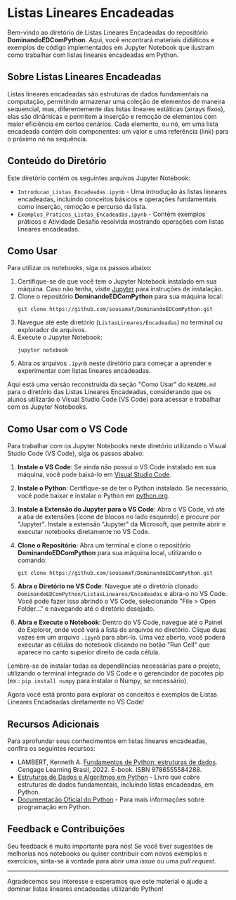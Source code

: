 
# Listas Lineares Encadeadas

Bem-vindo ao diretório de Listas Lineares Encadeadas do repositório **DominandoEDComPython**. Aqui, você encontrará materiais didáticos e exemplos de código implementados em Jupyter Notebook que ilustram como trabalhar com listas lineares encadeadas em Python.

## Sobre Listas Lineares Encadeadas

Listas lineares encadeadas são estruturas de dados fundamentais na computação, permitindo armazenar uma coleção de elementos de maneira sequencial, mas, diferentemente das listas lineares estáticas (arrays fixos), elas são dinâmicas e permitem a inserção e remoção de elementos com maior eficiência em certos cenários. Cada elemento, ou nó, em uma lista encadeada contém dois componentes: um valor e uma referência (link) para o próximo nó na sequência.

## Conteúdo do Diretório

Este diretório contém os seguintes arquivos Jupyter Notebook:

- `Introducao_Listas_Encadeadas.ipynb` - Uma introdução às listas lineares encadeadas, incluindo conceitos básicos e operações fundamentais como inserção, remoção e percurso da lista.
- `Exemplos_Praticos_Listas_Encadeadas.ipynb` - Contém exemplos práticos e Atividade Desafio resolvida mostrando operações com listas lineares encadeadas.

## Como Usar

Para utilizar os notebooks, siga os passos abaixo:

1. Certifique-se de que você tem o Jupyter Notebook instalado em sua máquina. Caso não tenha, visite [Jupyter](https://jupyter.org/install) para instruções de instalação.
2. Clone o repositório **DominandoEDComPython** para sua máquina local:
   ```
   git clone https://github.com/sousamaf/DominandoEDComPython.git
   ```
3. Navegue até este diretório (`ListasLineares/Encadeadas`) no terminal ou explorador de arquivos.
4. Execute o Jupyter Notebook:
   ```
   jupyter notebook
   ```
5. Abra os arquivos `.ipynb` neste diretório para começar a aprender e experimentar com listas lineares encadeadas.

Aqui está uma versão reconstruída da seção "Como Usar" do `README.md` para o diretório das Listas Lineares Encadeadas, considerando que os alunos utilizarão o Visual Studio Code (VS Code) para acessar e trabalhar com os Jupyter Notebooks.

## Como Usar com o VS Code

Para trabalhar com os Jupyter Notebooks neste diretório utilizando o Visual Studio Code (VS Code), siga os passos abaixo:

1. **Instale o VS Code**: Se ainda não possui o VS Code instalado em sua máquina, você pode baixá-lo em [Visual Studio Code](https://code.visualstudio.com/).

2. **Instale o Python**: Certifique-se de ter o Python instalado. Se necessário, você pode baixar e instalar o Python em [python.org](https://www.python.org/downloads/).

3. **Instale a Extensão do Jupyter para o VS Code**: Abra o VS Code, vá até a aba de extensões (ícone de blocos no lado esquerdo) e procure por "Jupyter". Instale a extensão "Jupyter" da Microsoft, que permite abrir e executar notebooks diretamente no VS Code.

4. **Clone o Repositório**: Abra um terminal e clone o repositório **DominandoEDComPython** para sua máquina local, utilizando o comando:
   ```
   git clone https://github.com/sousamaf/DominandoEDComPython.git
   ```

5. **Abra o Diretório no VS Code**: Navegue até o diretório clonado `DominandoEDComPython/ListasLineares/Encadeadas` e abra-o no VS Code. Você pode fazer isso abrindo o VS Code, selecionando "File > Open Folder..." e navegando até o diretório desejado.

6. **Abra e Execute o Notebook**: Dentro do VS Code, navegue até o Painel do Explorer, onde você verá a lista de arquivos no diretório. Clique duas vezes em um arquivo `.ipynb` para abri-lo. Uma vez aberto, você poderá executar as células do notebook clicando no botão "Run Cell" que aparece no canto superior direito de cada célula.

Lembre-se de instalar todas as dependências necessárias para o projeto, utilizando o terminal integrado do VS Code e o gerenciador de pacotes pip (ex.: `pip install numpy` para instalar o Numpy, se necessário).

Agora você está pronto para explorar os conceitos e exemplos de Listas Lineares Encadeadas diretamente no VS Code!

## Recursos Adicionais

Para aprofundar seus conhecimentos em listas lineares encadeadas, confira os seguintes recursos:

- LAMBERT, Kenneth A. [Fundamentos de Python: estruturas de dados](https://integrada.minhabiblioteca.com.br/#/books/9786555584288/). Cengage Learning Brasil, 2022. E-book. ISBN 9786555584288.
- [Estruturas de Dados e Algoritmos em Python](https://www.amazon.com.br/Estruturas-Dados-Algoritmos-com-Python/dp/8575228501) - Livro que cobre estruturas de dados fundamentais, incluindo listas encadeadas, em Python.
- [Documentação Oficial do Python](https://docs.python.org/3/tutorial/index.html) - Para mais informações sobre programação em Python.

## Feedback e Contribuições

Seu feedback é muito importante para nós! Se você tiver sugestões de melhorias nos notebooks ou quiser contribuir com novos exemplos e exercícios, sinta-se à vontade para abrir uma *issue* ou uma *pull request*.

---

Agradecemos seu interesse e esperamos que este material o ajude a dominar listas lineares encadeadas utilizando Python!
